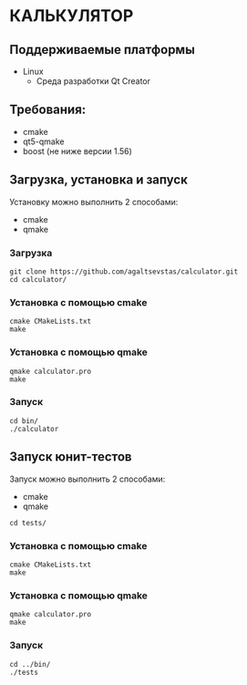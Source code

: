 # КАЛЬКУЛЯТОР

## Поддерживаемые платформы
* Linux 
  * Среда разработки Qt Creator

## Требования:
* cmake
* qt5-qmake
* boost (не ниже версии 1.56)

## Загрузка, установка и запуск
Установку можно выполнить 2 способами:
* cmake
* qmake

### Загрузка
```
git clone https://github.com/agaltsevstas/calculator.git
cd calculator/
```
### Установка с помощью cmake
```
cmake CMakeLists.txt
make
```
### Установка с помощью qmake
```
qmake calculator.pro
make
```
### Запуск
```
cd bin/
./calculator
```

## Запуск юнит-тестов
Запуск можно выполнить 2 способами:
* cmake
* qmake
```
cd tests/
```
### Установка с помощью cmake
```
cmake CMakeLists.txt
make
```
### Установка с помощью qmake
```
qmake calculator.pro
make
```
### Запуск
```
cd ../bin/
./tests
```
